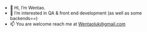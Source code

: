 - 👋 Hi, I’m Wentao. 
- 👀 I’m interested in QA & front end development (as well as some backends==)
- 📫 You are welcome reach me at Wentaoluk@gmail.com

<!---
WentaoLuk/WentaoLuk is a ✨ special ✨ repository because its `README.md` (this file) appears on your GitHub profile.
You can click the Preview link to take a look at your changes.
--->
